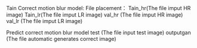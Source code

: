 Tain Correct motion blur model:
  File placement：
    Tain_hr(The file imput HR image)
    Tain_lr(The file imput LR image)
    val_hr (The file imput HR image)
    val_lr (The file imput LR image)



Predict correct motion blur model
    test (The file input test image)
    outputgan (The file automatic generates correct image)
